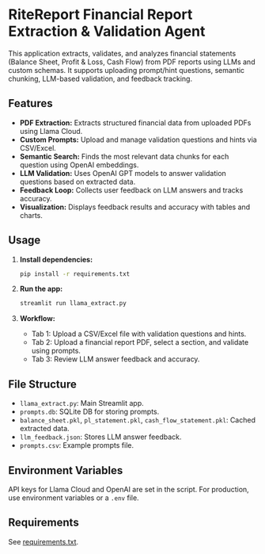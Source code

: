 # RiteReport Financial Report Extraction & Validation Agent

This application extracts, validates, and analyzes financial statements (Balance Sheet, Profit & Loss, Cash Flow) from PDF reports using LLMs and custom schemas. It supports uploading prompt/hint questions, semantic chunking, LLM-based validation, and feedback tracking.

## Features

- **PDF Extraction:** Extracts structured financial data from uploaded PDFs using Llama Cloud.
- **Custom Prompts:** Upload and manage validation questions and hints via CSV/Excel.
- **Semantic Search:** Finds the most relevant data chunks for each question using OpenAI embeddings.
- **LLM Validation:** Uses OpenAI GPT models to answer validation questions based on extracted data.
- **Feedback Loop:** Collects user feedback on LLM answers and tracks accuracy.
- **Visualization:** Displays feedback results and accuracy with tables and charts.

## Usage

1. **Install dependencies:**
    ```sh
    pip install -r requirements.txt
    ```

2. **Run the app:**
    ```sh
    streamlit run llama_extract.py
    ```

3. **Workflow:**
    - Tab 1: Upload a CSV/Excel file with validation questions and hints.
    - Tab 2: Upload a financial report PDF, select a section, and validate using prompts.
    - Tab 3: Review LLM answer feedback and accuracy.

## File Structure

- `llama_extract.py`: Main Streamlit app.
- `prompts.db`: SQLite DB for storing prompts.
- `balance_sheet.pkl`, `pl_statement.pkl`, `cash_flow_statement.pkl`: Cached extracted data.
- `llm_feedback.json`: Stores LLM answer feedback.
- `prompts.csv`: Example prompts file.

## Environment Variables

API keys for Llama Cloud and OpenAI are set in the script. For production, use environment variables or a `.env` file.

## Requirements

See [requirements.txt](requirements.txt).
